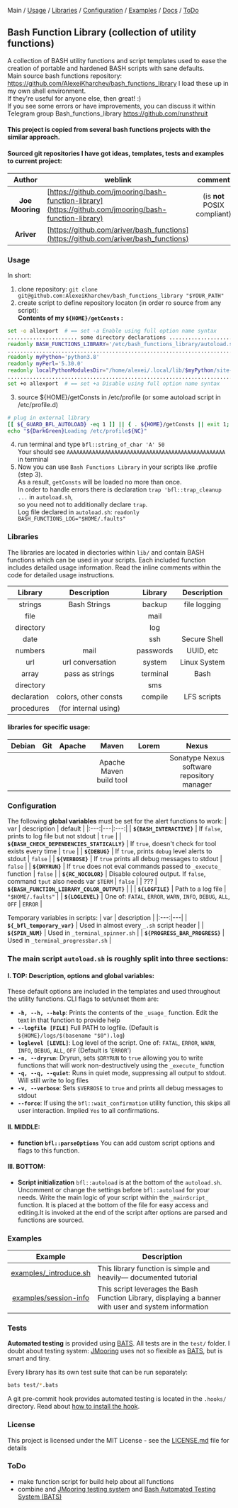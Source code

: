 Main / [Usage](#usage) / [Libraries](#libraries) / [Configuration](#configuration) / [Examples](#examples) / [Docs](#documentation) / [ToDo](#todo)

## Bash Function Library (collection of utility functions)

A collection of BASH utility functions and script templates used to ease the creation of portable and hardened BASH scripts with sane defaults.<br />
Main source bash functions repository: https://github.com/AlexeiKharchev/bash_functions_library
I load these up in my own shell environment.<br />
If they're useful for anyone else, then great! :)<br />
If you see some errors or have improvements, you can discuss it within Telegram group Bash_functions_library
https://github.com/runsthruit

#### This project is copied from several bash functions projects with the similar approach.
#### Sourced git repositories I have got ideas, templates, tests and examples to current project:
| Author | weblink | comment |
|:---:|---|:---:|
| **Joe Mooring** | [https://github.com/jmooring/bash-function-library](https://github.com/jmooring/bash-function-library) | (is **not** POSIX compliant) |
| **Ariver** | [https://github.com/ariver/bash_functions](https://github.com/ariver/bash_functions) |  |

### Usage

In short:<br />
1) clone repository: `git clone git@github.com:AlexeiKharchev/bash_functions_library "$YOUR_PATH"`<br />
2) create script to define repository locaton (in order ro source from any script):<br />
**Contents of my `${HOME}/getConsts` :**
```bash
set -o allexport  # == set -a Enable using full option name syntax
...................... some directory declarations ......................
readonly BASH_FUNCTIONS_LIBRARY='/etc/bash_functions_library/autoload.sh'
.........................................................................
readonly myPython='python3.8'
readonly myPerl='5.30.0'
readonly localPythonModulesDir="/home/alexei/.local/lib/$myPython/site-packages"
.........................................................................
set +o allexport  # == set +a Disable using full option name syntax
```
3) source ${HOME}/getConsts in /etc/profile (or some autoload script in /etc/profile.d)<br />
```bash
# plug in external library
[[ ${_GUARD_BFL_AUTOLOAD} -eq 1 ]] || { . ${HOME}/getConsts || exit 1; . "${BASH_FUNCTIONS_LIBRARY}"; }
echo "${DarkGreen}Loading /etc/profile${NC}"
```
4) run terminal and type `bfl::string_of_char 'A' 50`<br />
Your should see `AAAAAAAAAAAAAAAAAAAAAAAAAAAAAAAAAAAAAAAAAAAAAAAAAA` in terminal
5) Now you can use `Bash Functions Library` in your scripts like .profile (step 3).<br />
As a result, `getConsts` will be loaded no more than once.<br />
In order to handle errors there is declaration `trap 'bfl::trap_cleanup ...` in `autoload.sh`,<br />
so you need not to additionally declare `trap`.<br />
Log file declared in `autoload.sh`:    `readonly BASH_FUNCTIONS_LOG="$HOME/.faults"`

### Libraries

The libraries are located in diectories within `lib/` and contain BASH functions which can be used in your scripts.
Each included function includes detailed usage information. Read the inline comments within the code for detailed usage instructions.

|    Library   |      Description     |     |    Library   |  Description   |
|    :---:     |         :---:        | :-: |     :---:    |      :---:     |
|   strings    |     Bash Strings     |     |    backup    |  file logging  |
|     file     |                      |     |     mail     |                |
|   directory  |                      |     |     log      |                |
|     date     |                      |     |     ssh      |  Secure Shell  |
|   numbers    |         mail         |     |   passwords  |   UUID, etc    |
|      url     |   url conversation   |     |    system    |  Linux System  |
|     array    |   pass as strings    |     |   terminal   |      Bash      |
|   directory  |                      |     |      sms     |                |
| declaration  | colors, other consts |     |    compile   |   LFS scripts  |
|  procedures  | (for internal using) |     |              |                |

#### libraries for specific usage:

| Debian | Git | Apache | Maven | Lorem | Nexus |
|:---:|:---:|:---:|:---:|:---:|:---:|
|  |  |  | Apache Maven build tool |  | Sonatype Nexus software repository manager |

### Configuration

The following **global variables** must be set for the alert functions to work:
| var | description | default |
|:---:|---|:---:|
| **`${BASH_INTERACTIVE}`** | If `false`, prints to log file but not stdout | `true` |
| **`${BASH_CHECK_DEPENDENCIES_STATICALLY}`** | If `true`, doesn't check for tool exists every time | `true` |
| **`${DEBUG}`** | If `true`, prints `debug` level alerts to stdout | `false` |
| **`${VERBOSE}`** | If `true` prints all debug messages to stdout | `false` |
| **`${DRYRUN}`** | If `true` does not eval commands passed to `_execute_` function | `false` |
| **`${RC_NOCOLOR}`** | Disable coloured output. If `false`, command `tput` also needs var `$TERM` | `false` |
| ??? | **`${BASH_FUNCTION_LIBRARY_COLOR_OUTPUT}`** |  |
| **`${LOGFILE}`** | Path to a log file | `"$HOME/.faults"` |
| **`${LOGLEVEL}`** | One of: `FATAL`, `ERROR`, `WARN`, `INFO`, `DEBUG`, `ALL`, `OFF` | `ERROR` |

Temporary variables in scripts:
| var | description |
|:---:|---|
| **`${_bfl_temporary_var}`** | Used in almost every `_.sh` script header |
| **`${SPIN_NUM}`** | Used in `_terminal_spinner.sh` |
| **`${PROGRESS_BAR_PROGRESS}`** | Used in `_terminal_progressbar.sh` |

### The main script `autoload.sh` is roughly split into three sections:
#### I. TOP: Description, options and global variables:
These default options are included in the templates and used throughout the utility functions. CLI flags to set/unset them are:
- **`-h, --h, --help`**: Prints the contents of the `_usage_` function. Edit the text in that function to provide help
- **`--logfile [FILE]`** Full PATH to logfile. (Default is `${HOME}/logs/$(basename "$0").log`)
- **`loglevel [LEVEL]`**: Log level of the script. One of: `FATAL`, `ERROR`, `WARN`, `INFO`, `DEBUG`, `ALL`, `OFF` (Default is '`ERROR`')
- **`-n, --dryrun`**: Dryrun, sets `$DRYRUN` to `true` allowing you to write functions that will work non-destructively using the `_execute_` function
- **`-q, --q, --quiet`**: Runs in quiet mode, suppressing all output to stdout. Will still write to log files
- **`-v, --verbose`**: Sets `$VERBOSE` to `true` and prints all debug messages to stdout
- **`--force`**: If using the `bfl::wait_confirmation` utility function, this skips all user interaction. Implied `Yes` to all confirmations.
#### II. MIDDLE:
- **function `bfl::parseOptions`** You can add custom script options and flags to this function.
#### III. BOTTOM:
- **Script initialization** `bfl::autoload` is at the bottom of the `autoload.sh`. Uncomment or change the settings before `bfl::autoload` for your needs.
Write the main logic of your script within the `_mainScript_` function. It is placed at the bottom of the file for easy access and editing.It is invoked at the end of the script after options are parsed and functions are sourced.

### Examples

|                       Example                     |                                              Description                                              |
|:-------------------------------------------------:|-------------------------------------------------------------------------------------------------------|
| [examples/\_introduce.sh](examples/_introduce.sh) | This library function is simple and heavily&mdash; documented tutorial                                |
| [examples/session-info](examples/session-info)    | This script leverages the Bash Function Library, displaying a banner with user and system information |

### Tests

**Automated testing** is provided using [BATS](https://github.com/bats-core/bats-core). All tests are in the `test/` folder.
I doubt about testing system:
[JMooring](https://github.com/jmooring/bash-function-library) uses not so flexible as [BATS](https://github.com/sstephenson/bats), but is smart and tiny.

Every library has its own test suite that can be run separately:
```bash
bats test/*.bats
```
A git pre-commit hook provides automated testing is located in the `.hooks/` directory. Read about [how to install the hook](.hooks/README.md).

### License

This project is licensed under the MIT License - see the [LICENSE.md](LICENSE.md) file for details

### ToDo

* make function script for build help about all functions
* combine and [JMooring testing system](https://github.com/jmooring/bash-function-library/blob/master/test/test) and [Bash Automated Testing System (BATS)](https://github.com/sstephenson/bats)
